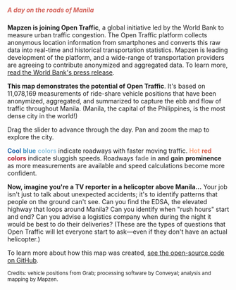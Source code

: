 <h5 style="color: #d4645c">A day on the roads of Manila</h5>

**Mapzen is joining Open Traffic**, a global initiative led by the World Bank to measure urban traffic congestion. The Open Traffic platform collects anonymous location information from smartphones and converts this raw data into real-time and historical transportation statistics. Mapzen is leading development of the platform, and a wide-range of transportation providers are agreeing to contribute anonymized and aggregated data. To learn more, <a href="TODO" target="_blank">read the World Bank's press release</a>.

**This map demonstrates the potential of Open Traffic**. It's based on 11,078,169 measurements of ride-share vehicle positions that have been anonymized, aggregated, and summarized to capture the ebb and flow of traffic throughout Manila. (Manila, the capital of the Philippines, is the most dense city in the world!)

Drag the slider to advance through the day. Pan and zoom the map to explore the city.

<span style="color: #2166ac; font-weight: bold;">Cool</span> <span style="color: #4393c3; font-weight: bold;">blue</span> <span style="color: #92c5de; font-weight: bold;">colors</span> indicate roadways with faster moving traffic. <span style="color: #f4a582; font-weight: bold;">Hot</span> <span style="color: #d6604d; font-weight: bold;">red</span> <span style="color: #b2182b; font-weight: bold;">colors</span> indicate sluggish speeds. Roadways <span style="opacity: .6; font-weight: bold;">fade</span> <span style="opacity: .7; font-weight: bold;">in</span> <span style="opacity: .8; font-weight: bold;">and</span> <span style="opacity: .9; font-weight: bold;">gain</span> <span style="opacity: 1; font-weight: bold;">prominence</span> as more measurements are available and speed calculations become more confident.

**Now, imagine you're a TV reporter in a helicopter above Manila&hellip;** Your job isn't just to talk about unexpected accidents; it's to identify patterns that people on the ground can't see. Can you find the EDSA, the elevated highway that loops around Manila? Can you identify when "rush hours" start and end?  Can you advise a logistics company when during the night it would be best to do their deliveries? (These are the types of questions that Open Traffic will let everyone start to ask&mdash;even if they don't have an actual helicopter.)

To learn more about how this map was created, <a href="https://github.com/mapzen/open-traffic-poc-data-demo" target="_blank">see the open-source code on GitHub</a>.

<small>Credits: vehicle positions from Grab; processing software by Conveyal; analysis and mapping by Mapzen.</small>